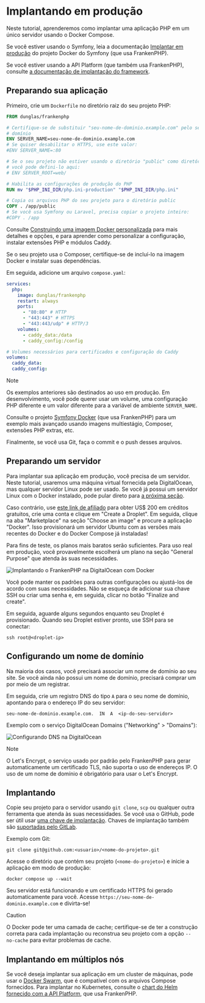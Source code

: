 # Implantando em produção

Neste tutorial, aprenderemos como implantar uma aplicação PHP em um único
servidor usando o Docker Compose.

Se você estiver usando o Symfony, leia a documentação
[Implantar em produção](https://github.com/dunglas/symfony-docker/blob/main/docs/production.md)
do projeto Docker do Symfony (que usa FrankenPHP).

Se você estiver usando a API Platform (que também usa FrankenPHP), consulte
[a documentação de implantação do framework](https://api-platform.com/docs/deployment/).

## Preparando sua aplicação

Primeiro, crie um `Dockerfile` no diretório raiz do seu projeto PHP:

```dockerfile
FROM dunglas/frankenphp

# Certifique-se de substituir "seu-nome-de-dominio.example.com" pelo seu nome de
# domínio
ENV SERVER_NAME=seu-nome-de-dominio.example.com
# Se quiser desabilitar o HTTPS, use este valor:
#ENV SERVER_NAME=:80

# Se o seu projeto não estiver usando o diretório "public" como diretório raiz,
# você pode defini-lo aqui:
# ENV SERVER_ROOT=web/

# Habilita as configurações de produção do PHP
RUN mv "$PHP_INI_DIR/php.ini-production" "$PHP_INI_DIR/php.ini"

# Copia os arquivos PHP do seu projeto para o diretório public
COPY . /app/public
# Se você usa Symfony ou Laravel, precisa copiar o projeto inteiro:
#COPY . /app
```

Consulte [Construindo uma imagem Docker personalizada](docker.md) para mais
detalhes e opções, e para aprender como personalizar a configuração, instalar
extensões PHP e módulos Caddy.

Se o seu projeto usa o Composer, certifique-se de incluí-lo na imagem Docker e
instalar suas dependências.

Em seguida, adicione um arquivo `compose.yaml`:

```yaml
services:
  php:
    image: dunglas/frankenphp
    restart: always
    ports:
      - "80:80" # HTTP
      - "443:443" # HTTPS
      - "443:443/udp" # HTTP/3
    volumes:
      - caddy_data:/data
      - caddy_config:/config

# Volumes necessários para certificados e configuração do Caddy
volumes:
  caddy_data:
  caddy_config:
```

> [!NOTE]
>
> Os exemplos anteriores são destinados ao uso em produção.
> Em desenvolvimento, você pode querer usar um volume, uma configuração PHP
> diferente e um valor diferente para a variável de ambiente `SERVER_NAME`.
>
> Consulte o projeto [Symfony Docker](https://github.com/dunglas/symfony-docker)
> (que usa FrankenPHP) para um exemplo mais avançado usando imagens
> multiestágio, Composer, extensões PHP extras, etc.

Finalmente, se você usa Git, faça o commit e o push desses arquivos.

## Preparando um servidor

Para implantar sua aplicação em produção, você precisa de um servidor.
Neste tutorial, usaremos uma máquina virtual fornecida pela DigitalOcean, mas
qualquer servidor Linux pode ser usado.
Se você já possui um servidor Linux com o Docker instalado, pode pular direto
para [a próxima seção](#configurando-um-nome-de-domínio).

Caso contrário, use [este link de afiliado](https://m.do.co/c/5d8aabe3ab80) para
obter US$ 200 em créditos gratuitos, crie uma conta e clique em "Create a
Droplet".
Em seguida, clique na aba "Marketplace" na seção "Choose an image" e procure a
aplicação "Docker".
Isso provisionará um servidor Ubuntu com as versões mais recentes do Docker e do
Docker Compose já instaladas!

Para fins de teste, os planos mais baratos serão suficientes.
Para uso real em produção, você provavelmente escolherá um plano na seção
"General Purpose" que atenda às suas necessidades.

![Implantando o FrankenPHP na DigitalOcean com Docker](digitalocean-droplet.png)

Você pode manter os padrões para outras configurações ou ajustá-los de acordo
com suas necessidades.
Não se esqueça de adicionar sua chave SSH ou criar uma senha e, em seguida,
clicar no botão "Finalize and create".

Em seguida, aguarde alguns segundos enquanto seu Droplet é provisionado.
Quando seu Droplet estiver pronto, use SSH para se conectar:

```console
ssh root@<droplet-ip>
```

## Configurando um nome de domínio

Na maioria dos casos, você precisará associar um nome de domínio ao seu site.
Se você ainda não possui um nome de domínio, precisará comprar um por meio de um
registrar.

Em seguida, crie um registro DNS do tipo `A` para o seu nome de domínio,
apontando para o endereço IP do seu servidor:

```dns
seu-nome-de-dominio.example.com.  IN  A  <ip-do-seu-servidor>
```

Exemplo com o serviço DigitalOcean Domains ("Networking" > "Domains"):

![Configurando DNS na DigitalOcean](digitalocean-dns.png)

> [!NOTE]
>
> O Let's Encrypt, o serviço usado por padrão pelo FrankenPHP para gerar
> automaticamente um certificado TLS, não suporta o uso de endereços IP.
> O uso de um nome de domínio é obrigatório para usar o Let's Encrypt.

## Implantando

Copie seu projeto para o servidor usando `git clone`, `scp` ou qualquer outra
ferramenta que atenda às suas necessidades.
Se você usa o GitHub, pode ser útil usar
[uma chave de implantação](https://docs.github.com/en/free-pro-team@latest/developers/overview/managing-deploy-keys#deploy-keys).
Chaves de implantação também são [suportadas pelo GitLab](https://docs.gitlab.com/ee/user/project/deploy_keys/).

Exemplo com Git:

```console
git clone git@github.com:<usuario>/<nome-do-projeto>.git
```

Acesse o diretório que contém seu projeto (`<nome-do-projeto>`) e inicie a
aplicação em modo de produção:

```console
docker compose up --wait
```

Seu servidor está funcionando e um certificado HTTPS foi gerado automaticamente
para você.
Acesse `https://seu-nome-de-dominio.example.com` e divirta-se!

> [!CAUTION]
>
> O Docker pode ter uma camada de cache; certifique-se de ter a construção
> correta para cada implantação ou reconstrua seu projeto com a opção
> `--no-cache` para evitar problemas de cache.

## Implantando em múltiplos nós

Se você deseja implantar sua aplicação em um cluster de máquinas, pode usar o
[Docker Swarm](https://docs.docker.com/engine/swarm/stack-deploy/), que é
compatível com os arquivos Compose fornecidos.
Para implantar no Kubernetes, consulte o
[chart do Helm fornecido com a API Platform](https://api-platform.com/docs/deployment/kubernetes/),
que usa FrankenPHP.
